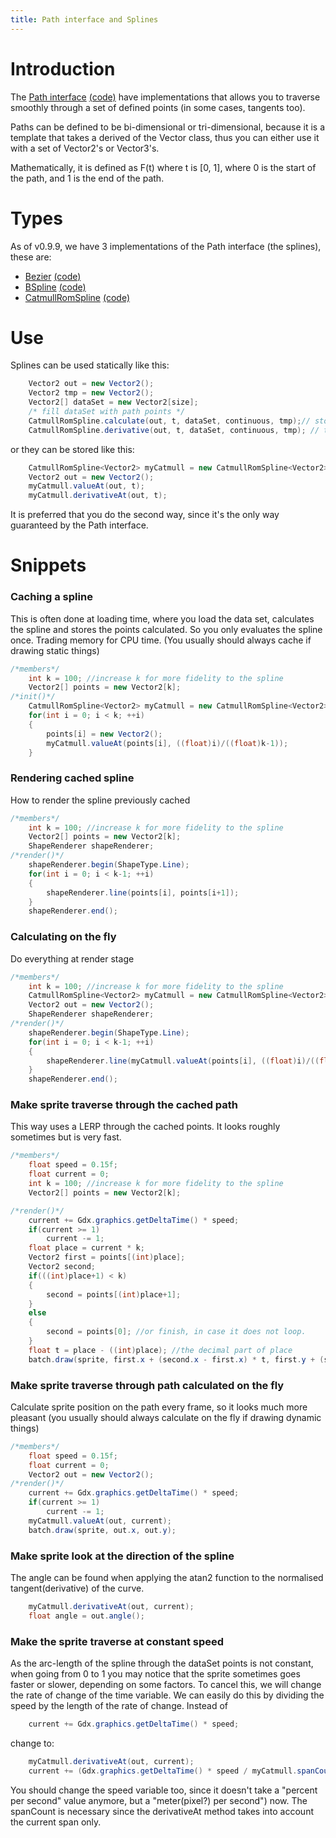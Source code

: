 ```yaml
---
title: Path interface and Splines
---
```

# Introduction

The [Path interface](https://javadoc.io/doc/com.badlogicgames.gdx/gdx/latest/com/badlogic/gdx/math/Path.html) [(code)](https://javadoc.io/doc/com.badlogicgames.gdx/gdx/latest/com/badlogic/gdx/math/Path.html) have implementations that allows you to traverse smoothly through a set of defined points (in some cases, tangents too).

Paths can be defined to be bi-dimensional or tri-dimensional, because it is a template that takes a derived of the Vector class, thus you can either use it with a set of Vector2's or Vector3's.

Mathematically, it is defined as F(t) where t is [0, 1], where 0 is the start of the path, and 1 is the end of the path.

# Types

As of v0.9.9, we have 3 implementations of the Path interface (the splines), these are:
* [Bezier](https://javadoc.io/doc/com.badlogicgames.gdx/gdx/latest/com/badlogic/gdx/math/Bezier.html) [(code)](https://github.com/libgdx/libgdx/blob/master/gdx/src/com/badlogic/gdx/math/Bezier.java)
* [BSpline](https://javadoc.io/doc/com.badlogicgames.gdx/gdx/latest/com/badlogic/gdx/math/BSpline.html) [(code)](https://github.com/libgdx/libgdx/blob/master/gdx/src/com/badlogic/gdx/math/BSpline.java)
* [CatmullRomSpline](https://javadoc.io/doc/com.badlogicgames.gdx/gdx/latest/com/badlogic/gdx/math/CatmullRomSpline.html) [(code)](https://github.com/libgdx/libgdx/blob/master/gdx/src/com/badlogic/gdx/math/CatmullRomSpline.java)

# Use

Splines can be used statically like this:

```java
    Vector2 out = new Vector2();
    Vector2 tmp = new Vector2();
    Vector2[] dataSet = new Vector2[size];
    /* fill dataSet with path points */
    CatmullRomSpline.calculate(out, t, dataSet, continuous, tmp);// stores in the vector out the point of the catmullRom path of the dataSet in the time t. Uses tmp as a temporary vector. if continuous is true, the path is a loop.
    CatmullRomSpline.derivative(out, t, dataSet, continuous, tmp); // the same as above, but stores the derivative of the time t in the vector out
```

or they can be stored like this:

```java
    CatmullRomSpline<Vector2> myCatmull = new CatmullRomSpline<Vector2>(dataSet, true);
    Vector2 out = new Vector2();
    myCatmull.valueAt(out, t);
    myCatmull.derivativeAt(out, t);
```

It is preferred that you do the second way, since it's the only way guaranteed by the Path interface.

# Snippets

### Caching a spline

This is often done at loading time, where you load the data set, calculates the spline and stores the points calculated. So you only evaluates the spline once. Trading memory for CPU time. (You usually should always cache if drawing static things)

```java
/*members*/
    int k = 100; //increase k for more fidelity to the spline
    Vector2[] points = new Vector2[k];
/*init()*/
    CatmullRomSpline<Vector2> myCatmull = new CatmullRomSpline<Vector2>(dataSet, true);
    for(int i = 0; i < k; ++i)
    {
        points[i] = new Vector2();
        myCatmull.valueAt(points[i], ((float)i)/((float)k-1));
    }
```

### Rendering cached spline

How to render the spline previously cached

```java
/*members*/
    int k = 100; //increase k for more fidelity to the spline
    Vector2[] points = new Vector2[k];
    ShapeRenderer shapeRenderer;
/*render()*/
    shapeRenderer.begin(ShapeType.Line);
    for(int i = 0; i < k-1; ++i)
    {
        shapeRenderer.line(points[i], points[i+1]);
    }
    shapeRenderer.end();
```

### Calculating on the fly

Do everything at render stage

```java
/*members*/
    int k = 100; //increase k for more fidelity to the spline
    CatmullRomSpline<Vector2> myCatmull = new CatmullRomSpline<Vector2>(dataSet, true);
    Vector2 out = new Vector2();
    ShapeRenderer shapeRenderer;
/*render()*/
    shapeRenderer.begin(ShapeType.Line);
    for(int i = 0; i < k-1; ++i)
    {
        shapeRenderer.line(myCatmull.valueAt(points[i], ((float)i)/((float)k-1)), myCatmull.valueAt(points[i+1], ((float)(i+1))/((float)k-1)));
    }
    shapeRenderer.end();
```

### Make sprite traverse through the cached path

This way uses a LERP through the cached points. It looks roughly sometimes but is very fast.

```java
/*members*/
    float speed = 0.15f;
    float current = 0;
    int k = 100; //increase k for more fidelity to the spline
    Vector2[] points = new Vector2[k];

/*render()*/
    current += Gdx.graphics.getDeltaTime() * speed;
    if(current >= 1)
        current -= 1;
    float place = current * k;
    Vector2 first = points[(int)place];
    Vector2 second;
    if(((int)place+1) < k)
    {
        second = points[(int)place+1];
    }
    else
    {
        second = points[0]; //or finish, in case it does not loop.
    }
    float t = place - ((int)place); //the decimal part of place
    batch.draw(sprite, first.x + (second.x - first.x) * t, first.y + (second.y - first.y) * t);
```

### Make sprite traverse through path calculated on the fly

Calculate sprite position on the path every frame, so it looks much more pleasant (you usually should always calculate on the fly if drawing dynamic things)

```java
/*members*/
    float speed = 0.15f;
    float current = 0;
    Vector2 out = new Vector2();
/*render()*/
    current += Gdx.graphics.getDeltaTime() * speed;
    if(current >= 1)
        current -= 1;
    myCatmull.valueAt(out, current);
    batch.draw(sprite, out.x, out.y);
```

### Make sprite look at the direction of the spline

The angle can be found when applying the atan2 function to the normalised tangent(derivative) of the curve.

```java
    myCatmull.derivativeAt(out, current);
    float angle = out.angle();
```

### Make the sprite traverse at constant speed

As the arc-length of the spline through the dataSet points is not constant, when going from 0 to 1 you may notice that the sprite sometimes goes faster or slower, depending on some factors. To cancel this, we will change the rate of change of the time variable.
We can easily do this by dividing the speed by the length of the rate of change.
Instead of

```java
    current += Gdx.graphics.getDeltaTime() * speed;
```

change to:

```java
    myCatmull.derivativeAt(out, current);
    current += (Gdx.graphics.getDeltaTime() * speed / myCatmull.spanCount) / out.len();
```

You should change the speed variable too, since it doesn't take a "percent per second" value anymore, but a "meter(pixel?) per second") now. The spanCount is necessary since the derivativeAt method takes into account the current span only.
